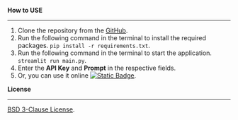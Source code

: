 **How to USE**
***

1. Clone the repository from the [GitHub](https://github.com/DaoChaShao/py-st-deepseek-api).
2. Run the following command in the terminal to install the required packages.
   `pip install -r requirements.txt`.
3. Run the following command in the terminal to start the application.
   `streamlit run main.py`.
4. Enter the **API Key** and **Prompt** in the respective fields.
5. Or, you can use it
   online
   [![Static Badge](https://img.shields.io/badge/Open%20in%20Streamlit-Daochashao-red?style=for-the-badge&logo=streamlit&labelColor=white)](https://call-deepseek.streamlit.app/).

**License**
***
[BSD 3-Clause License](LICENSE).
